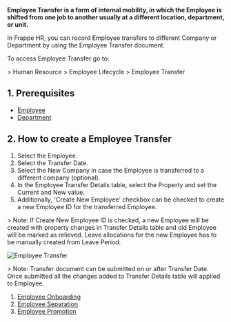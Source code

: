 **Employee Transfer is a form of internal mobility, in which the Employee is shifted from one job to another usually at a different location, department, or unit.**

In Frappe HR, you can record Employee transfers to different Company or Department by using the Employee Transfer document.

To access Employee Transfer go to:

\> Human Resource > Employee Lifecycle > Employee Transfer

## 1\. Prerequisites

*   [Employee](https://docs.erpnext.com/docs/v14/user/manual/en/human-resources/employee)
*   [Department](https://docs.erpnext.com/docs/v14/user/manual/en/human-resources/department)

## 2\. How to create a Employee Transfer

1.  Select the Employee.
2.  Select the Transfer Date.
3.  Select the New Company in case the Employee is transferred to a different company (optional).
4.  In the Employee Transfer Details table, select the Property and set the Current and New value.
5.  Additionally, 'Create New Employee' checkbox can be checked to create a new Employee ID for the transferred Employee.

\> Note: If Create New Employee ID is checked, a new Employee will be created with property changes in Transfer Details table and old Employee will be marked as relieved. Leave allocations for the new Employee has to be manually created from Leave Period.

![Employee Transfer](https://docs.erpnext.com/files/employee-transfer.png)

\> Note: Transfer document can be submitted on or after Transfer Date. Once submitted all the changes added to Transfer Details table will applied to Employee.

1.  [Employee Onboarding](https://docs.erpnext.com/docs/v14/user/manual/en/human-resources/employee-onboarding)
2.  [Employee Separation](https://docs.erpnext.com/docs/v14/user/manual/en/human-resources/employee-separation)
3.  [Employee Promotion](https://docs.erpnext.com/docs/v14/user/manual/en/human-resources/employee_transfer)
